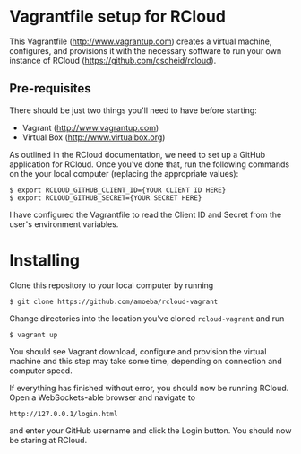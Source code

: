# Vagrantfile setup for RCloud

This Vagrantfile (http://www.vagrantup.com) creates a virtual machine, configures, and provisions it with the necessary software to run your own instance of RCloud (https://github.com/cscheid/rcloud).

## Pre-requisites

There should be just two things you'll need to have before starting:

- Vagrant (http://www.vagrantup.com)
- Virtual Box (http://www.virtualbox.org)

As outlined in the RCloud documentation, we need to set up a GitHub application for RCloud. Once you've done that, run the following commands on the your local computer (replacing the appropriate values):

    $ export RCLOUD_GITHUB_CLIENT_ID={YOUR CLIENT ID HERE}
    $ export RCLOUD_GITHUB_SECRET={YOUR SECRET HERE}

I have configured the Vagrantfile to read the Client ID and Secret from the user's environment variables.

# Installing

Clone this repository to your local computer by running

    $ git clone https://github.com/amoeba/rcloud-vagrant

Change directories into the location you've cloned `rcloud-vagrant` and run

    $ vagrant up

You should see Vagrant download, configure and provision the virtual machine and this step may take some time, depending on connection and computer speed.

If everything has finished without error, you should now be running RCloud. Open a WebSockets-able browser and navigate to

    http://127.0.0.1/login.html

and enter your GitHub username and click the Login button. You should now be staring at RCloud.